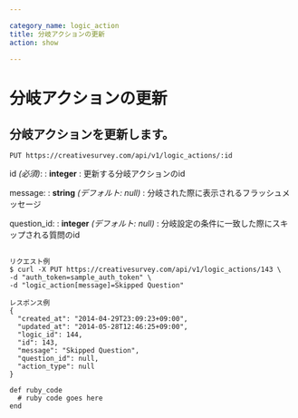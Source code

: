 ```yaml
---

category_name: logic_action
title: 分岐アクションの更新
action: show

---
```


# 分岐アクションの更新

## 分岐アクションを更新します。

`PUT https://creativesurvey.com/api/v1/logic_actions/:id`

id _(必須)_:
: __integer__
: 更新する分岐アクションのid

message:
: __string__ _(デフォルト: null)_
: 分岐された際に表示されるフラッシュメッセージ

question_id:
: __integer__ _(デフォルト: null)_
: 分岐設定の条件に一致した際にスキップされる質問のid

~~~

リクエスト例
$ curl -X PUT https://creativesurvey.com/api/v1/logic_actions/143 \
-d "auth_token=sample_auth_token" \
-d "logic_action[message]=Skipped Question"

レスポンス例
{
  "created_at": "2014-04-29T23:09:23+09:00",
  "updated_at": "2014-05-28T12:46:25+09:00",
  "logic_id": 144,
  "id": 143,
  "message": "Skipped Question",
  "question_id": null,
  "action_type": null
}

~~~

~~~
def ruby_code
  # ruby code goes here
end
~~~

